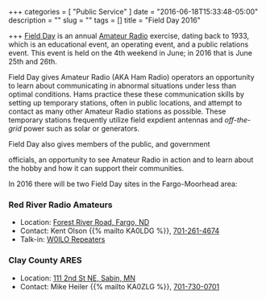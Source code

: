 +++
categories = [ "Public Service" ]
date = "2016-06-18T15:33:48-05:00"
description = ""
slug = ""
tags = []
title = "Field Day 2016"

+++
[Field Day](http://www.arrl.org/field-day) is an annual [Amateur
Radio](http://www.arrl.org/what-is-ham-radio) exercise, dating back to
1933, which is an educational event, an operating event, and a public
relations event. This event is held on the 4th weekend in June; in 2016 that
is June 25th and 26th. 

Field Day gives Amateur Radio (AKA Ham Radio) operators an opportunity
to learn about communicating in abnormal situations under less than
optimal conditions. Hams practice these these communication skills by 
setting up temporary stations, often in public locations, and attempt to
contact as many other Amateur Radio stations as possible. These temporary
stations frequently utilize field expdient antennas and _off-the-grid_ power
such as solar or generators.

<!--more--> Field Day also gives members of the public, and government
officials, an opportunity to see Amateur Radio in action and to learn
about the hobby and how it can support their communities.

In 2016 there will be two Field Day sites in the Fargo-Moorhead area:

### Red River Radio Amateurs

* Location: [Forest River Road, Fargo, ND](/places/forest-river-road-field-day-site/)
* Contact: Kent Olson {{% mailto KA0LDG %}}, <a class="p-tel" href="tel:701-261-4674">701-261-4674</a>
* Talk-in: [W0ILO Repeaters](/radios/)

### Clay County ARES

* Location: [111 2nd St NE, Sabin, MN](/places/sabin-mn-field-day-site/)
* Contact: Mike Heiler {{% mailto KA0ZLG %}}, <a class="p-tel" href="tel:701-730-0701">701-730-0701</a>
